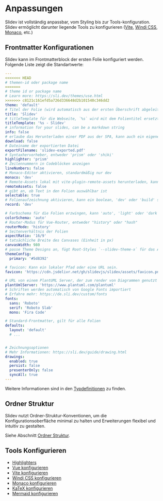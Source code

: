 # Anpassungen

Slidev ist vollständig anpassbar, vom Styling bis zur Tools-konfiguration. Slidev ermöglicht darunter liegende Tools zu konfigurieren ([Vite](/custom/config-vite), [Windi CSS](/custom/config-windicss), [Monaco](/custom/config-monaco), etc.)

## Frontmatter Konfigurationen

Slidev kann im Frontmatterblock der ersten Folie konfiguriert werden. Folgende Liste zeigt die Standartwerte:

```yaml
---
<<<<<<< HEAD
# themen-id oder package name
=======
# theme id or package name
# Learn more: https://sli.dev/themes/use.html
>>>>>>> c8121c161efd5a726d336648d2b101540c346dd2
theme: 'default'
# Titel der Folie (wird automatisch aus der ersten Überschrift abgeleitet, wenn nicht angegeben)
title: 'Slidev'
# titleTemplate für die Webseite, `%s` wird mit dem Folientitel ersetzt
titleTemplate: '%s - Slidev'
# information for your slides, can be a markdown string
info: false
# erlaube das Herunterladen einer PDF aus der SPA, kann auch ein eigener URL sein
download: false
# Dateiname der exportierten Datei
exportFilename: 'slidev-exported.pdf'
# Syntaxhervorheber, entweder 'prism' oder 'shiki'
highlighter: 'prism'
# Zeilennummern in Codeblöcken anzeigen
lineNumbers: false
# Monaco-Editor aktivieren, standardmäßig nur dev
monaco: 'dev'
# Remote-Assets lokal mit vite-plugin-remote-assets herunterladen, kann ein  boolean, 'dev' oder 'build' sein
remoteAssets: false
# gibt an, ob Text in den Folien auswählbar ist
selectable: true
# Folienaufzeichnung aktivieren, kann ein boolean, 'dev' oder 'build' sein
record: 'dev'

# Farbschema für die Folien erzwingen, kann 'auto', 'light' oder 'dark' sein
colorSchema: 'auto'
# Router-Modus für Vue-Router, entweder "history" oder "hash"
routerMode: 'history'
# Seitenverhältnis der Folien
aspectRatio: '16/9'
# tatsächliche Breite des Canvases (Einheit in px)
canvasWidth: 980
# passe Theme Designs an, fügt Root-Styles `--slidev-theme-x` für das Attribut `x` ein
themeConfig:
  primary: '#5d8392'

# favicon: Kann ein lokaler Pfad oder eine URL sein.
favicon: 'https://cdn.jsdelivr.net/gh/slidevjs/slidev/assets/favicon.png'

# URL von einem PlantUML Server, der zum render von Diagrammen genutzt werden soll
plantUmlServer: 'https://www.plantuml.com/plantuml'
# Schriften werden automatisch von Google Fonts importiert
# Erfahre mehr: https://de.sli.dev/custom/fonts
fonts:
  sans: 'Roboto'
  serif: 'Roboto Slab'
  mono: 'Fira Code'

# Standard-Frontmatter, gilt für alle Folien
defaults:
  layout: 'default'
  # ...


# Zeichnungsoptionen
# Mehr Informationen: https://sli.dev/guide/drawing.html
drawings:
  enabled: true
  persist: false
  presenterOnly: false
  syncAll: true
---
```

Weitere Informationen sind in den [Typdefinitionen](https://github.com/slidevjs/slidev/blob/main/packages/types/src/config.ts) zu finden.

## Ordner Struktur

Slidev nutzt  Ordner-Struktur-Konventionen, um die Konfigurationsoberfläche minimal zu halten und Erweiterungen flexibel und intuitiv zu gestalten.

Siehe Abschnitt [Ordner Struktur](/custom/directory-structure).
## Tools Konfigurieren

- [Highlighters](/custom/highlighters)
- [Vue konfigurieren](/custom/config-vue)
- [Vite konfigurieren](/custom/config-vite)
- [Windi CSS konfigurieren](/custom/config-windicss)
- [Monaco konfigurieren](/custom/config-monaco)
- [KaTeX konfigurieren](/custom/config-katex)
- [Mermaid konfigurieren](/custom/config-mermaid)
